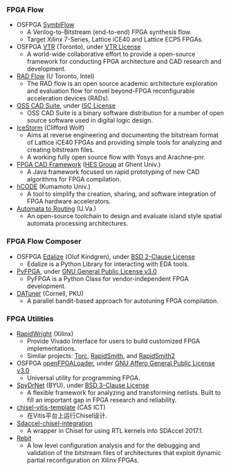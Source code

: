 ### FPGA Flow
+ OSFPGA [SymbiFlow](https://symbiflow.github.io/)
  - A Verilog-to-Bitstream (end-to-end) FPGA synthesis flow.
  - Target Xilinx 7-Series, Lattice iCE40 and Lattice ECP5 FPGAs.
+ OSFPGA [VTR](https://github.com/verilog-to-routing/vtr-verilog-to-routing) (Toronto), under [VTR License](https://github.com/verilog-to-routing/vtr-verilog-to-routing/blob/master/LICENSE.md)
   - A world-wide collaborative effort to provide a open-source framework for conducting FPGA architecture and CAD research and development.
+ [RAD Flow](https://github.com/andrewboutros/rad-flow) (U Toronto, Intel)
  - The RAD flow is an open source academic architecture exploration and evaluation flow for novel beyond-FPGA reconfigurable acceleration devices (RADs).
+ [OSS CAD Suite](https://github.com/YosysHQ/oss-cad-suite-build), under [ISC License](https://github.com/YosysHQ/oss-cad-suite-build/blob/master/COPYING)
  - OSS CAD Suite is a binary software distribution for a number of open source software used in digital logic design.
+ [IceStorm](http://www.clifford.at/icestorm/) (Clifford Wolf)
  - Aims at reverse engineering and documenting the bitstream format of Lattice iCE40 FPGAs and providing simple tools for analyzing and creating bitstream files.
  - A working fully open source flow with Yosys and Arachne-pnr.
+ [FPGA CAD Framework](https://github.com/EliasVansteenkiste/FPGA-CAD-Framework) ([HES Group](https://github.com/UGent-HES) at Ghent Univ.)
  - A Java framework focused on rapid prototyping of new CAD algorithms for FPGA compilation.
+ [hCODE](https://github.com/hCODE-FPGA/hCODE/tree/master/lib) (Kumamoto Univ.)
  - A tool to simplify the creation, sharing, and software integration of FPGA hardware accelerators.
+ [Automata to Routing](https://github.com/jackwadden/Automata-to-Routing) (U.Va.)
  - An open-source toolchain to design and evaluate island style spatial automata processing architectures.

### FPGA Flow Composer
+ OSFPGA [Edalize](https://github.com/olofk/edalize) (Olof Kindgren), under [BSD 2-Clause License](https://github.com/olofk/edalize/blob/master/LICENSE)
  - Edalize is a Python Library for interacting with EDA tools.
+ [PyFPGA](https://github.com/PyFPGA/pyfpga), under [GNU General Public License v3.0](https://github.com/PyFPGA/pyfpga/blob/main/LICENSE)
  - PyFPGA is a Python Class for vendor-independent FPGA development.
+ [DATuner](https://github.com/cornell-zhang/datuner) (Cornell, PKU)
  - A parallel bandit-based approach for autotuning FPGA compilation.

### FPGA Utilities
+ [RapidWright](https://github.com/Xilinx/RapidWright.git) (Xilinx)
  - Provide Vivado Interface for users to build customized FPGA implementations.
  - Similar projects: [Torc](https://github.com/torc-isi/torc), [RapidSmith](http://rapidsmith.sourceforge.net/), and [RapidSmith2](https://github.com/byuccl/RapidSmith2)
+ OSFPGA [openFPGALoader](https://github.com/trabucayre/openFPGALoader), under [GNU Affero General Public License v3.0](https://github.com/trabucayre/openFPGALoader/blob/master/LICENSE)
  - Universal utility for programming FPGA.
+ [SpyDrNet](https://github.com/byuccl/spydrnet) (BYU), under [BSD 3-Clause License](https://github.com/byuccl/spydrnet/blob/master/LICENSE)
  - A flexible framework for analyzing and transforming netlists. Built to fill an important gap in FPGA research and reliability.
+ [chisel-vitis-template](https://github.com/Wolf-Tungsten/chisel-vitis-template) (CAS ICT)
  - 在Vitis平台上运行Chisel设计.
+ [Sdaccel-chisel-integration](https://github.com/necst/sdaccel_chisel_integration)
  - A wrapper in Chisel for using RTL kernels into SDAccel 2017.1.
+ [Rebit](https://code.google.com/archive/p/rebit/)
  - A low level configuration analysis and for the debugging and validation of the bitstream files of architectures that exploit dynamic partial reconfiguration on Xilinx FPGAs.
